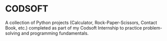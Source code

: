# CODSOFT
A collection of Python projects (Calculator, Rock-Paper-Scissors, Contact Book, etc.) completed as part of my Codsoft Internship to practice problem-solving and programming fundamentals.
